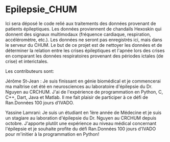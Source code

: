 # Epilepsie_CHUM

Ici sera déposé le code relié aux traitements des données provenant de patients épileptiques. Les données proviennent de chandails Hexoskin qui donnent des signaux multimodaux (fréquence cardiaque, respiration, accéléromètre, etc.). Les données ne seront pas enregistrés ici, mais dans le serveur du CHUM. Le but de ce projet est de nettoyer les données et de déterminer la relation entre les crises épileptiques et l'apnée lors des crises en comparant les données respiratoires provenant des périodes ictales (de crise) et interictales.


Les contributeurs sont:

Jérôme St-Jean : Je suis finissant en génie biomédical et je commencerai ma maîtrise cet été en neurosciences au laboratoire d'épilepsie du Dr. Nguyen au CRCHUM. J'ai de l'expérience de programmation en Python, C, C++, Dart, Java et Matlab. Il me fait plaisir de participer à ce défi de Ran.Données 100 jours d'IVADO.

Yassine Lamrani: Je suis un étudiant en 1ère année de Médecine et je suis un stagiare au laboration d'épilepsie du Dr. Nguyen au CRCHUM depuis octobre. J'apporte plutôt une expérience au niveau médical concernant l'épilepsie et je souhaite profite du défi Ran.Données 100 jours d'IVADO pour m'initier à la programmation en Python!
